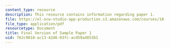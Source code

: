 ```yaml
---
content_type: resource
description: This resource contains information regarding paper 1.
file: https://ol-ocw-studio-app-production.s3.amazonaws.com/courses/18-821-project-laboratory-in-mathematics-spring-2013/762c9018ac1342d603fcacd59ad853b1_MIT18_821S13_paper1-final.pdf
file_type: application/pdf
resourcetype: Document
title: Final Version of Sample Paper 1
uid: 762c9018-ac13-42d6-03fc-acd59ad853b1
---
```

